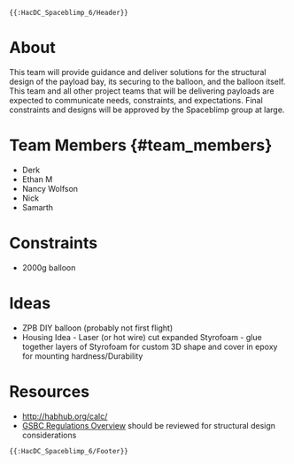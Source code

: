 ```{=mediawiki}
{{:HacDC_Spaceblimp_6/Header}}
```
# About

This team will provide guidance and deliver solutions for the structural
design of the payload bay, its securing to the balloon, and the balloon
itself. This team and all other project teams that will be delivering
payloads are expected to communicate needs, constraints, and
expectations. Final constraints and designs will be approved by the
Spaceblimp group at large.

# Team Members {#team_members}

-   Derk
-   Ethan M
-   Nancy Wolfson
-   Nick
-   Samarth

# Constraints

-   2000g balloon

# Ideas

-   ZPB DIY balloon (probably not first flight)
-   Housing Idea - Laser (or hot wire) cut expanded Styrofoam - glue
    together layers of Styrofoam for custom 3D shape and cover in epoxy
    for mounting hardness/Durability

# Resources

-   <http://habhub.org/calc/>
-   [GSBC Regulations
    Overview](http://community.balloonchallenge.org/t/regulations-overview-including-contacting-the-us-faa/676)
    should be reviewed for structural design considerations

```{=mediawiki}
{{:HacDC_Spaceblimp_6/Footer}}
```
